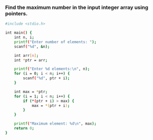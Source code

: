 ### Find the maximum number in the input integer array using pointers.

```bash
#include <stdio.h>

int main() {
    int n, i;
    printf("Enter number of elements: ");
    scanf("%d", &n);

    int arr[n];
    int *ptr = arr;

    printf("Enter %d elements:\n", n);
    for (i = 0; i < n; i++) {
        scanf("%d", ptr + i);
    }

    int max = *ptr;
    for (i = 1; i < n; i++) {
        if (*(ptr + i) > max) {
            max = *(ptr + i);
        }
    }

    printf("Maximum element: %d\n", max);
    return 0;
}
```
